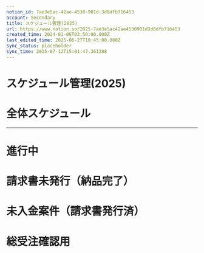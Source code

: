 ```yaml
---
notion_id: 7ae3e5ac-42ae-4530-901d-3d8dfb716453
account: Secondary
title: スケジュール管理(2025) 
url: https://www.notion.so/2025-7ae3e5ac42ae4530901d3d8dfb716453
created_time: 2024-01-06T03:50:00.000Z
last_edited_time: 2025-06-27T10:45:00.000Z
sync_status: placeholder
sync_time: 2025-07-12T15:01:47.361288
---
```

# スケジュール管理(2025)

# 全体スケジュール
---
# 進行中
# 請求書未発行（納品完了）
# 未入金案件（請求書発行済）
# 総受注確認用